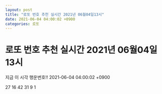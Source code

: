 ```yaml
---
layout: post
title: "로또 번호 추천 실시간 2021년 06월04일13시"
date: 2021-06-04 04:00:02 +0900
categories: 로또
---
```


# 로또 번호 추천 실시간 2021년 06월04일13시

지금 이 시각 행운번호!! 2021-06-04 04:00:02 +0900

 27  16  42  31  9  1 

